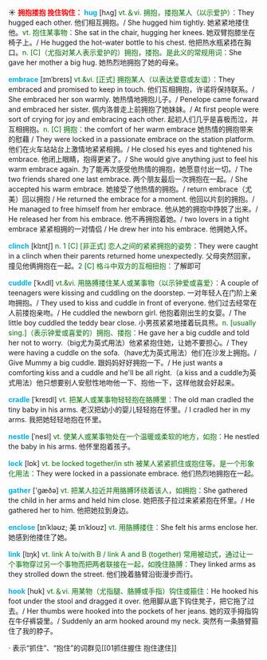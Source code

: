 ☀ <font color="red">**拥抱搂抱 挽住钩住：**</font>
<font color="sky blue">**hug**</font> [hʌɡ] 
<font color="rgb(227, 108, 9)">vt.＆vi. 拥抱，搂抱某人（以示爱护）：</font>They hugged each other. 他们相互拥抱。/ She hugged him tightly. 她紧紧地搂住他。<font color="rgb(227, 108, 9)">vt. 抱住某事物：</font>She sat in the chair, hugging her knees. 她双臂抱膝坐在椅子上。/ He hugged the hot-water bottle to his chest. 他把热水瓶紧捂在胸口。<font color="rgb(227, 108, 9)">n. [C]（尤指对某人表示爱护的）拥抱，搂抱。是此义的常规用词：</font>She gave her mother a big hug. 她热烈地拥抱了她的母亲。
           
<font color="sky blue">**embrace**</font> [ɪmˈbreɪs]
<font color="rgb(227, 108, 9)">vt.&vi. [正式] 拥抱某人（以表达爱意或友谊）：</font>They embraced and promised to keep in touch. 他们互相拥抱，许诺将保持联系。/ She embraced her son warmly. 她热情地拥抱儿子。/ Penelope came forward and embraced her sister. 佩内洛普走上前拥抱了她妹妹。/ At first people were sort of crying for joy and embracing each other. 起初人们几乎是喜极而泣，并互相拥抱。<font color="rgb(227, 108, 9)">n. [C] 拥抱：</font>the comfort of her warm embrace 她热情的拥抱带来的慰藉 / They were locked in a passionate embrace on the station platform. 他们在火车站站台上激情地紧紧相拥。/ He closed his eyes and tightened his embrace. 他闭上眼睛，抱得更紧了。/ She would give anything just to feel his warm embrace again. 为了能再次感受他热情的拥抱，她愿意付出一切。/ The two friends shared one last embrace. 两个朋友最后一次拥抱在一起。/ She accepted his warm embrace. 她接受了他热情的拥抱。/ return embrace（尤美）回以拥抱 / He returned the embrace for a moment. 他回以片刻的拥抱。/ He managed to free himself from her embrace. 他从她的拥抱中挣脱了出来。/ He released her from his embrace. 他不再拥抱着她。/ two lovers in a tight embrace 紧紧相拥的一对情侣 / He drew her into his embrace. 他拥她入怀。
           
<font color="sky blue">**clinch**</font> [klɪntʃ]
<font color="rgb(227, 108, 9)">n. 1 [C] [非正式] 恋人之间的紧紧拥抱的姿势：</font>They were caught in a clinch when their parents returned home unexpectedly. 父母突然回家，撞见他俩拥抱在一起。<font color="rgb(227, 108, 9)">2 [C] 格斗中双方的互相扭抱：</font>了解即可
           
<font color="sky blue">**cuddle**</font> [ˈkʌdl]
<font color="rgb(227, 108, 9)">vt.&vi. 用胳膊搂住某人或某事物（以示钟爱或喜爱）：</font>A couple of teenagers were kissing and cuddling on the doorstep. 一对年轻人在门阶上亲吻拥抱。/ They used to kiss and cuddle in front of everyone. 他们过去经常在人前搂抱亲吻。/ He cuddled the newborn girl. 他抱着刚出生的女婴。/ The little boy cuddled the teddy bear close. 小男孩紧紧地搂着玩具熊。<font color="rgb(227, 108, 9)">n. [usually sing.]（表示钟爱或喜爱的）拥抱、搂抱：</font>He gave her a big cuddle and told her not to worry.（big尤为英式用法）他紧紧抱住她，让她不要担心。/ They were having a cuddle on the sofa.（have尤为英式用法）他们在沙发上拥抱。/ Give Mummy a big cuddle. 跟妈妈好好拥抱一下。/ He just wants a comforting kiss and a cuddle and he'll be all right.（a kiss and a cuddle为英式用法）他只想要别人安慰性地吻他一下、抱他一下，这样他就会好起来。           

<font color="sky blue">**cradle**</font> [ˈkreɪdl]
<font color="rgb(227, 108, 9)">vt. 把某人或某事物轻轻抱在胳膊里：</font>The old man cradled the tiny baby in his arms. 老汉把幼小的婴儿轻轻抱在怀里。/ I cradled her in my arms. 我把她轻轻地抱在怀里。
           
<font color="sky blue">**nestle**</font> [ˈnesl]
<font color="rgb(227, 108, 9)">vt. 使某人或某事物处在一个温暖或柔软的地方，如抱：</font>He nestled the baby in his arms. 他怀里抱着孩子。

<font color="sky blue">**lock**</font> [lɒk] 
<font color="rgb(227, 108, 9)">vt. be locked together/in sth 被某人紧紧抓住或抱住等。是一个形象化用法：</font>They were locked in a passionate embrace. 他们热烈地拥抱在一起。

<font color="sky blue">**gather**</font> ['ɡæðə] 
<font color="rgb(227, 108, 9)">vt. 把某人拉近并用胳膊环绕着该人，如拥抱：</font>She gathered the child in her arms and held him close. 她把孩子拉过来紧紧抱在怀里。/ He gathered her to him. 他把她拉到身边。
           
<font color="sky blue">**enclose**</font> [ɪnˈkləʊz; 美 ɪnˈkloʊz]
<font color="rgb(227, 108, 9)">vt. 用胳膊搂住：</font>She felt his arms enclose her. 她感到他搂住了她。

<font color="sky blue">**link**</font> [lɪŋk] 
<font color="rgb(227, 108, 9)">vt. link A to/with B / link A and B (together) 常用被动式，通过让一个事物穿过另一个事物而把两者联接在一起，如挽住胳膊：</font>They linked arms as they strolled down the street. 他们挽着胳臂沿街漫步而行。

<font color="sky blue">**hook**</font> [hʊk] 
<font color="rgb(227, 108, 9)">vt.＆vi. 用某物（尤指腿、胳膊或手指）钩住或箍住：</font>He hooked his foot under the stool and dragged it over. 他用脚从底下钩住凳子，把它拖了过去。/ Her thumbs were hooked into the pockets of her jeans. 她的双手拇指钩在牛仔裤袋里。/ Suddenly an arm hooked around my neck. 突然有一条胳臂箍住了我的脖子。

· 表示“抓住”、“抱住”的词群见[[01抓住握住 抱住逮住]]
